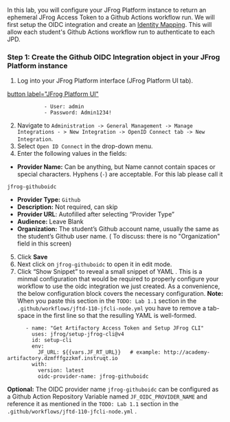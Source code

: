 In this lab, you will configure your JFrog Platform instance to return an ephemeral JFrog Access Token to a Github Actions workflow run.
We will first setup the OIDC integration and create an [Identity Mapping](https://jfrog.com/help/r/jfrog-platform-administration-documentation/understanding-the-oidc-token).  This will allow each student's Github Actions workflow run to authenticate to each JPD.
### Step 1: Create the Github OIDC Integration object in your JFrog Platform instance
1. Log into your JFrog Platform interface (JFrog Platform UI tab).

[button label="JFrog Platform UI"](tab-0)

```
			- User: admin
			- Password: Admin1234!
```
2. Navigate to `Administration -> General Management -> Manage Integrations - > New Integration -> OpenID Connect tab -> New Integration`.
3. Select `Open ID Connect` in the drop-down menu.
4. Enter the following values in the fields:
* **Provider Name:** Can be anything, but Name cannot contain spaces or special characters.  Hyphens (`-`) are acceptable.
For this lab please  call it
```
jfrog-githuboidc
```
* **Provider Type:** `Github`
* **Description:** Not required, can skip
* **Provider URL**: Autofilled after selecting “Provider Type”
* **Audience:** Leave Blank
* **Organization:** The student’s Github account name, usually the same as the student’s Github user name. ( To discuss: there is no "Organization" field in this screen)
5. Click **Save**
6. Next click on `jfrog-githuboidc` to open it in edit mode.
7. Click “Show Snippet” to reveal a small snippet of YAML .  This is a minmal configuration that would be required to properly configure your workflow to use the oidc integration we just created.  As a convenience,  the below configuration block  covers the necessary configuration.
**Note:** When you paste this section in the `TODO: Lab 1.1` section in the `.github/workflows/jftd-110-jfcli-node.yml` you  have to remove a tab-space in the first line so that the resulling YAML is well-formed.
```
      - name: "Get Artifactory Access Token and Setup JFrog CLI"
        uses: jfrog/setup-jfrog-cli@v4
        id: setup-cli
        env:
          JF_URL: ${{vars.JF_RT_URL}}   # example: http://academy-artifactory.dzmfffgzzkmf.instruqt.io
        with:
          version: latest
          oidc-provider-name: jfrog-githuboidc
```
**Optional:**  The OIDC provider name  `jfrog-githuboidc` can be configured as a Github Action  Repository Variable named `JF_OIDC_PROVIDER_NAME` and reference it as mentioned in the  `TODO: Lab 1.1` section in the `.github/workflows/jftd-110-jfcli-node.yml` .









